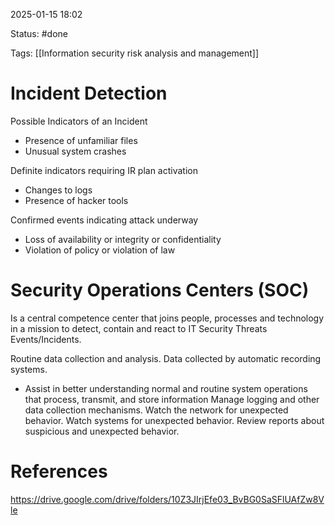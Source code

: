2025-01-15 18:02

Status: #done 

Tags: [[Information security risk analysis and management]] 

# Incident Detection

Possible Indicators of an Incident
- Presence of unfamiliar files
- Unusual system crashes

Definite indicators requiring IR plan activation
- Changes to logs
- Presence of hacker tools

Confirmed events indicating attack underway
- Loss of availability or integrity or confidentiality
- Violation of policy or violation of law

# Security Operations Centers (SOC)

Is a central competence center that joins people, processes and technology in a mission to detect, contain and react to IT Security Threats Events/Incidents.

Routine data collection and analysis.
Data collected by automatic recording systems.
- Assist in better understanding normal and routine system operations that process, transmit, and store information
Manage logging and other data collection mechanisms.
Watch the network for unexpected behavior.
Watch systems for unexpected behavior.
Review reports about suspicious and unexpected behavior.

# References

https://drive.google.com/drive/folders/10Z3JIrjEfe03_BvBG0SaSFlUAfZw8Vle